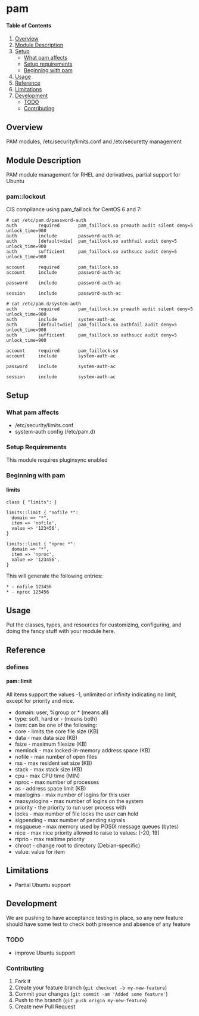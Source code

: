 # pam

#### Table of Contents

1. [Overview](#overview)
2. [Module Description](#module-description)
3. [Setup](#setup)
    * [What pam affects](#what-pam-affects)
    * [Setup requirements](#setup-requirements)
    * [Beginning with pam](#beginning-with-pam)
4. [Usage](#usage)
5. [Reference](#reference)
5. [Limitations](#limitations)
6. [Development](#development)
    * [TODO](#todo)
    * [Contributing](#contributing)

## Overview

PAM modules, /etc/security/limits.conf and /etc/securetty management

## Module Description

PAM module management for RHEL and derivatives, partial support for Ubuntu

### pam::lockout

CIS compliance using pam_faillock for CentOS 6 and 7:

```
# cat /etc/pam.d/password-auth
auth        required       pam_faillock.so preauth audit silent deny=5 unlock_time=900
auth        include        password-auth-ac
auth        [default=die]  pam_faillock.so authfail audit deny=5 unlock_time=900
auth        sufficient     pam_faillock.so authsucc audit deny=5 unlock_time=900

account     required       pam_faillock.so
account     include        password-auth-ac

password    include        password-auth-ac

session     include        password-auth-ac
```

```
# cat /etc/pam.d/system-auth
auth        required       pam_faillock.so preauth audit silent deny=5 unlock_time=900
auth        include        system-auth-ac
auth        [default=die]  pam_faillock.so authfail audit deny=5 unlock_time=900
auth        sufficient     pam_faillock.so authsucc audit deny=5 unlock_time=900

account     required       pam_faillock.so
account     include        system-auth-ac

password    include        system-auth-ac

session     include        system-auth-ac
```

## Setup

### What pam affects

* /etc/security/limits.conf
* system-auth config (/etc/pam.d)

### Setup Requirements

This module requires pluginsync enabled

### Beginning with pam

#### limits

```puppet
class { "limits": }

limits::limit { "nofile *":
  domain => "*",
  item => 'nofile',
  value => '123456',
}

limits::limit { "nproc *":
  domain => "*",
  item => 'nproc',
  value => '123456',
}
```

This will generate the following entries:

```
* - nofile 123456
* - nproc 123456
```

## Usage

Put the classes, types, and resources for customizing, configuring, and doing
the fancy stuff with your module here.

## Reference

### defines

#### pam::limit

All items support the values -1, unlimited or infinity indicating no limit, except for priority and nice.  

* domain: user, %group or * (means all)
* type: soft, hard or - (means both)
* item: can be one of the following:
 * core - limits the core file size (KB)
 * data - max data size (KB)
 * fsize - maximum filesize (KB)
 * memlock - max locked-in-memory address space (KB)
 * nofile - max number of open files
 * rss - max resident set size (KB)
 * stack - max stack size (KB)
 * cpu - max CPU time (MIN)
 * nproc - max number of processes
 * as - address space limit (KB)
 * maxlogins - max number of logins for this user
 * maxsyslogins - max number of logins on the system
 * priority - the priority to run user process with
 * locks - max number of file locks the user can hold
 * sigpending - max number of pending signals
 * msgqueue - max memory used by POSIX message queues (bytes)
 * nice - max nice priority allowed to raise to values: [-20, 19]
 * rtprio - max realtime priority
 * chroot - change root to directory (Debian-specific)
* value: value for item

## Limitations

* Partial Ubuntu support

## Development

We are pushing to have acceptance testing in place, so any new feature should
have some test to check both presence and absence of any feature

### TODO

* improve Ubuntu support

### Contributing

1. Fork it
2. Create your feature branch (`git checkout -b my-new-feature`)
3. Commit your changes (`git commit -am 'Added some feature'`)
4. Push to the branch (`git push origin my-new-feature`)
5. Create new Pull Request

